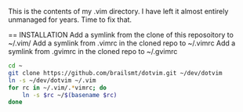 This is the contents of my .vim directory.  I have left it almost entirely unmanaged for years.  Time to fix that.

== INSTALLATION
Add a symlink from the clone of this reposoitory to ~/.vim/
Add a symlink from .vimrc in the cloned repo to ~/.vimrc
Add a symlink from .gvimrc in the cloned repo to ~/.gvimrc
```sh
cd ~
git clone https://github.com/brailsmt/dotvim.git ~/dev/dotvim
ln -s ~/dev/dotvim ~/.vim
for rc in ~/.vim/.*vimrc; do
    ln -s $rc ~/$(basename $rc)
done
```
